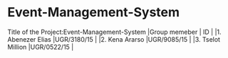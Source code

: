 # Event-Management-System
Title of the Project:Event-Management-System 
|Group memeber     |     ID     |
|1. Abenezer Elias |UGR/3180/15 |
|2. Kena Ararso    |UGR/9085/15 |
|3. Tselot Million |UGR/0522/15 |




